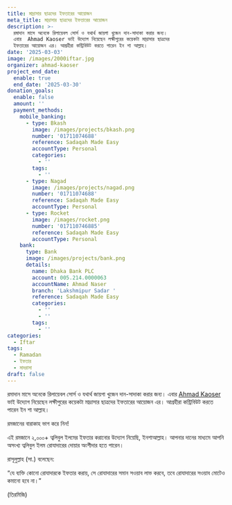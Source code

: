 ```yaml
---
title: মাদ্রাসার ছাত্রদের ইফতারের আয়োজন
meta_title: মাদ্রাসার ছাত্রদের ইফতারের আয়োজন
description: >-
  রমাদান মাসে অনেকে রিলায়েবল সোর্স ও যথার্থ জায়গা খুজেন দান-সাদাকা করার জন্য।
  এবার  Ahmad Kaoser ভাই উদ্যোগ নিয়েছেন লক্ষীপুরের কয়েকটা মাদ্রাসার ছাত্রদের
  ইফতারের আয়োজন এর। আগ্রহীরা কন্ট্রিবিউট করতে পারেন ইন শা আল্লাহ।
date: '2025-03-03'
image: /images/2000iftar.jpg
organizer: ahmad-kaoser
project_end_date:
  enable: true
  end_date: '2025-03-30'
donation_goals:
  enable: false
  amount: ''
  payment_methods:
    mobile_banking:
      - type: Bkash
        image: /images/projects/bkash.png
        number: '01711074688'
        reference: Sadaqah Made Easy
        accountType: Personal
        categories:
          - ''
        tags:
          - ''
      - type: Nagad
        image: /images/projects/nagad.png
        number: '01711074688'
        reference: Sadaqah Made Easy
        accountType: Personal
      - type: Rocket
        image: /images/rocket.png
        number: '017110746885'
        reference: Sadaqah Made Easy
        accountType: Personal
    bank:
      type: Bank
      image: /images/projects/bank.png
      details:
        name: Dhaka Bank PLC
        account: 005.214.0000063
        accountName: Ahmad Naser
        branch: 'Lakshmipur Sadar '
        reference: Sadaqah Made Easy
        categories:
          - ''
          - ''
        tags:
          - ''
categories:
  - Iftar
tags:
  - Ramadan
  - ইফতার
  - মাদরাসা
draft: false
---
```

রমাদান মাসে অনেকে রিলায়েবল সোর্স ও যথার্থ জায়গা খুজেন দান-সাদাকা করার জন্য। এবার  [Ahmad Kaoser](https://www.facebook.com/ahmad.bhuiyan?__cft__\[0]=AZUJwlHwooUNOn0d3ktcItPTebxCDHf8ljSejaDcfZ-lsTMcTC_pcRqGnugYQ5qJDQrl4thvwyomenpOTGz2qbizdu6EVGAgdeXDLh9PQ5C6enHEw4pzR3UA6HjXemfQWmoCeaV5AeIeNRR47pbWUWybrTq07ZHHarZeTmtJtXtI4w&__tn__=-]K-R) ভাই উদ্যোগ নিয়েছেন লক্ষীপুরের কয়েকটা মাদ্রাসার ছাত্রদের ইফতারের আয়োজন এর। আগ্রহীরা কন্ট্রিবিউট করতে পারেন ইন শা আল্লাহ।

রমজানের বারাকাহ ভাগ করে নিন!

এই রমজানে ২,০০০+ ত্বলিবুল ইলমের ইফতার করানোর উদ্যোগ নিয়েছি, ইনশাআল্লাহ। আপনার দানের মাধ্যমে আপনি অসংখ্য ত্বলিবুল ইলম রোযাদারের দোয়ার অংশীদার হতে পারেন।

রাসূলুল্লাহ (সা.) বলেছেন:

“যে ব্যক্তি কোনো রোযাদারকে ইফতার করায়, সে রোযাদারের সমান সওয়াব লাভ করবে, তবে রোযাদারের সওয়াব মোটেও কমানো হবে না।”

(তিরমিজি)
